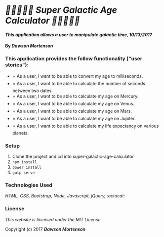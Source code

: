# _🌌🌌🌌🌌🌌 Super Galactic Age Calculator 🌌🌌🌌🌌🌌_

#### _This application allows a user to manipulate galactic time, 10/13/2017_

#### By _**Dawson Mortenson**_

### This application provides the follow functionality ("user stories"):
* ⭐ As a user, I want to be able to convert my age to milliseconds.
* ⭐ As a user, I want to be able to calculate the number of seconds between two dates.
* ⭐ As a user, I want to be able to calculate my age on Mercury.
* ⭐ As a user, I want to be able to calculate my age on Venus.
* ⭐ As a user, I want to be able to calculate my age on Mars.
* ⭐ As a user, I want to be able to calculate my age on Jupiter.
* ⭐ As a user, I want to be able to calculate my life expectancy on various planets.

### Setup
1. Clone the project and cd into super-galactic-age-calculator
2. `npm install`
3. `bower install`
4. `gulp serve`

### Technologies Used
_HTML, CSS, Bootstrap, Node, Javascript, jQuery, :octocat:_

### License
*This website is licensed under the MIT License*

Copyright (c) 2017 **_Dawson Mortenson_**
